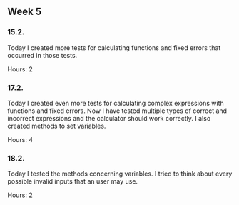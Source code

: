 ## Week 5

### 15.2.

Today I created more tests for calculating functions and fixed errors that occurred in those tests.

Hours: 2

### 17.2.

Today I created even more tests for calculating complex expressions with functions and fixed errors. Now I have tested multiple types of correct and incorrect expressions and the calculator should work correctly. I also created methods to set variables.

Hours: 4

### 18.2.

Today I tested the methods concerning variables. I tried to think about every possible invalid inputs that an user may use.

Hours: 2